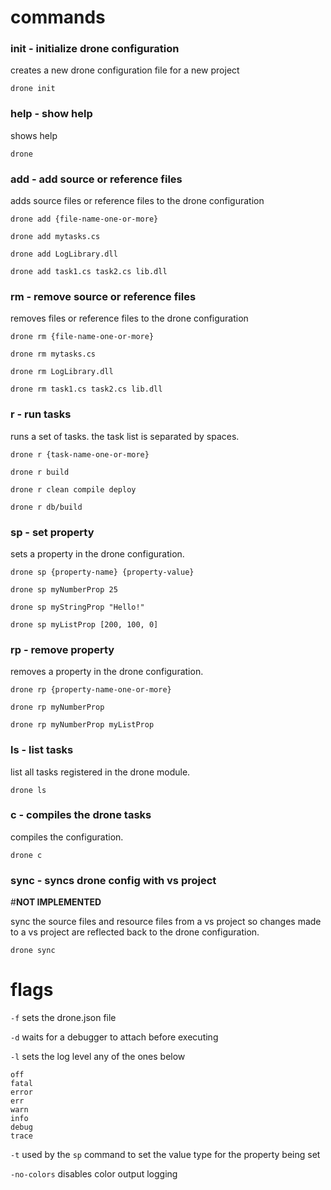 # commands

### init - initialize drone configuration

creates a new drone configuration file for a new project

`drone init` 

### help - show help

shows help

`drone`

### add - add source or reference files

adds source files or reference files to the drone configuration

`drone add {file-name-one-or-more}`

`drone add mytasks.cs`

`drone add LogLibrary.dll`

`drone add task1.cs task2.cs lib.dll`

### rm - remove source or reference files

removes files or reference files to the drone configuration

`drone rm {file-name-one-or-more}`

`drone rm mytasks.cs`

`drone rm LogLibrary.dll`

`drone rm task1.cs task2.cs lib.dll`

### r - run tasks

runs a set of tasks. the task list is separated 
by spaces.

`drone r {task-name-one-or-more}`

`drone r build`

`drone r clean compile deploy`

`drone r db/build`

### sp - set property

sets a property in the drone configuration. 

`drone sp {property-name} {property-value}`

`drone sp myNumberProp 25`

`drone sp myStringProp "Hello!"`

`drone sp myListProp [200, 100, 0]`

### rp - remove property

removes a property in the drone configuration.

`drone rp {property-name-one-or-more}`

`drone rp myNumberProp`

`drone rp myNumberProp myListProp`

### ls - list tasks

list all tasks registered in the drone module.

`drone ls`

### c - compiles the drone tasks

compiles the configuration.  

`drone c`

### sync - syncs drone config with vs project

#****NOT IMPLEMENTED****

sync the source files and resource files from a vs project so changes made to a vs project are reflected back to the drone configuration.

`drone sync` 

# flags 

`-f` sets the drone.json file

`-d` waits for a debugger to attach before executing

`-l` sets the log level any of the ones below

	off 	
	fatal	
	error
	err
	warn
	info
	debug
	trace

`-t` used by the `sp` command to set the value type for the property being set

`-no-colors` disables color output logging

 
